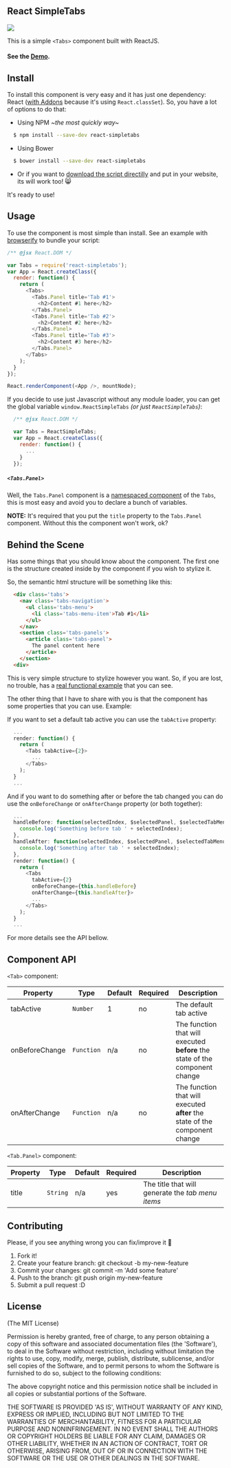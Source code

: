 React SimpleTabs
----

![](http://f.cl.ly/items/25263r432i1W2U3p3b2m/react-simplestabs-screenshot.png)

This is a simple `<Tabs>` component built with ReactJS.

#### See the [Demo](http://embed.plnkr.co/p6YVUK/preview).

## Install

To install this component is very easy and it has just one dependency: React ([with Addons](http://facebook.github.io/react/downloads.html#react-with-add-ons-0.11.2-development) because it's using `React.classSet`). So, you have a lot of options to do that:

- Using NPM *~the most quickly way~*
```bash
  $ npm install --save-dev react-simpletabs
```

- Using Bower
```bash
  $ bower install --save-dev react-simpletabs
```

- Or if you want to [download the script directilly](https://github.com/pedronauck/react-simpletabs/archive/v0.0.1.zip) and put in your website, its will work too! :smile_cat:

It's ready to use!

## Usage

To use the component is most simple than install. See an example with [browserify](http://truongtx.me/2014/07/18/using-reactjs-with-browserify-and-gulp/) to bundle your script:

```javascript
/** @jsx React.DOM */

var Tabs = require('react-simpletabs');
var App = React.createClass({
  render: function() {
    return (
      <Tabs>
        <Tabs.Panel title='Tab #1'>
          <h2>Content #1 here</h2>
        </Tabs.Panel>
        <Tabs.Panel title='Tab #2'>
          <h2>Content #2 here</h2>
        </Tabs.Panel>
        <Tabs.Panel title='Tab #3'>
          <h2>Content #3 here</h2>
        </Tabs.Panel>
      </Tabs>
    );
  }
});

React.renderComponent(<App />, mountNode);
```

If you decide to use just Javascript without any module loader, you can get the global variable `window.ReactSimpleTabs` *(or just `ReactSimpleTabs`)*:

```javascript
  /** @jsx React.DOM */

  var Tabs = ReactSimpleTabs;
  var App = React.createClass({
    render: function() {
      ...
    }
  });
```

##### `<Tabs.Panel>`

Well, the `Tabs.Panel` component is a [namespaced component](http://facebook.github.io/react/blog/2014/07/17/react-v0.11.html#jsx) of the `Tabs`, this is most easy and avoid you to declare a bunch of variables.

**NOTE:** It's required that you put the `title` property to the `Tabs.Panel` component. Without this the component won't work, ok?

## Behind the Scene

Has some things that you should know about the component. The first one is the structure created inside by the component if you wish to stylize it.

So, the semantic html structure will be something like this:

```html
  <div class='tabs'>
    <nav class='tabs-navigation'>
      <ul class='tabs-menu'>
        <li class='tabs-menu-item'>Tab #1</li>
      </ul>
    </nav>
    <section class='tabs-panels'>
      <article class='tabs-panel'>
        The panel content here
      </article>
    </section>
  <div>
```

This is very simple structure to stylize however you want. So, if you are lost, no trouble, has a [real functional example](/example) that you can see.

The other thing that I have to share with you is that the component has some properties that you can use. Example:

If you want to set a default tab active you can use the `tabActive` property:

```javascript
  ...
  render: function() {
    return (
      <Tabs tabActive={2}>
        ...
      </Tabs>
    );
  }
  ...
```

And if you want to do something after or before the tab changed you can do use the `onBeforeChange` or `onAfterChange` property (or both together):

```javascript
  ...
  handleBefore: function(selectedIndex, $selectedPanel, $selectedTabMenu) {
    console.log('Something before tab ' + selectedIndex);
  },
  handleAfter: function(selectedIndex, $selectedPanel, $selectedTabMenu) {
    console.log('Something after tab ' + selectedIndex);
  },
  render: function() {
    return (
      <Tabs
        tabActive={2}
        onBeforeChange={this.handleBefore}
        onAfterChange={this.handleAfter}>
        ...
      </Tabs>
    );
  }
  ...
```

For more details see the API bellow.

## Component API

`<Tab>` component:

Property | Type | Default | Required | Description
-------- | ---- | ------- | -------- |-----------
tabActive | `Number` | 1 | no | The default tab active
onBeforeChange | `Function` | n/a | no | The function that will executed **before** the state of the component change
onAfterChange | `Function` | n/a | no | The function that will executed **after** the state of the component change

`<Tab.Panel>` component:

Property | Type | Default | Required | Description
-------- | ---- | ------- | -------- |-----------
title | `String` | n/a | yes | The title that will generate the *tab menu items*

## Contributing

Please, if you see anything wrong you can fix/improve it :ghost:

1. Fork it!
1. Create your feature branch: git checkout -b my-new-feature
1. Commit your changes: git commit -m 'Add some feature'
1. Push to the branch: git push origin my-new-feature
1. Submit a pull request :D

## License

(The MIT License)

Permission is hereby granted, free of charge, to any person obtaining a copy of this software and associated documentation files (the 'Software'), to deal in the Software without restriction, including without limitation the rights to use, copy, modify, merge, publish, distribute, sublicense, and/or sell copies of the Software, and to permit persons to whom the Software is furnished to do so, subject to the following conditions:

The above copyright notice and this permission notice shall be included in all copies or substantial portions of the Software.

THE SOFTWARE IS PROVIDED 'AS IS', WITHOUT WARRANTY OF ANY KIND, EXPRESS OR IMPLIED, INCLUDING BUT NOT LIMITED TO THE WARRANTIES OF MERCHANTABILITY, FITNESS FOR A PARTICULAR PURPOSE AND NONINFRINGEMENT. IN NO EVENT SHALL THE AUTHORS OR COPYRIGHT HOLDERS BE LIABLE FOR ANY CLAIM, DAMAGES OR OTHER LIABILITY, WHETHER IN AN ACTION OF CONTRACT, TORT OR OTHERWISE, ARISING FROM, OUT OF OR IN CONNECTION WITH THE SOFTWARE OR THE USE OR OTHER DEALINGS IN THE SOFTWARE.
